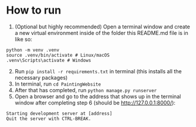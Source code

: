 # How to run
1. (Optional but highly recommended) Open a terminal window and create a new virtual environment inside of the folder this README.md file is in like so:
```
python -m venv .venv
source .venv/bin/activate # Linux/macOS
.venv\Scripts\activate # Windows
```
2. Run `pip install -r requirements.txt` in terminal (this installs all the necessary packages)
3. In terminal, run `cd PaintingWebsite`
4. After that has completed, run `python manage.py runserver`
5. Open a browser and go to the address that shows up in the terminal window after completing step 6 (should be http://127.0.0.1:8000/):
```
Starting development server at [address]
Quit the server with CTRL-BREAK.
```
